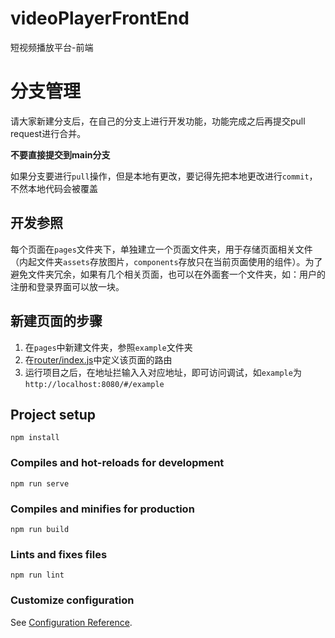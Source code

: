 
# videoPlayerFrontEnd
短视频播放平台-前端

# 分支管理
请大家新建分支后，在自己的分支上进行开发功能，功能完成之后再提交pull request进行合并。

**不要直接提交到main分支**

如果分支要进行`pull`操作，但是本地有更改，要记得先把本地更改进行`commit`，不然本地代码会被覆盖

## 开发参照

每个页面在`pages`文件夹下，单独建立一个页面文件夹，用于存储页面相关文件（内起文件夹`assets`存放图片，`components`存放只在当前页面使用的组件）。为了避免文件夹冗余，如果有几个相关页面，也可以在外面套一个文件夹，如：用户的注册和登录界面可以放一块。

[//]: # (最好每个页面单独写一个README在其目录下用于介绍)
## 新建页面的步骤
1. 在`pages`中新建文件夹，参照`example`文件夹
2. 在[router/index.js](./src/router/index.js)中定义该页面的路由
3. 运行项目之后，在地址拦输入入对应地址，即可访问调试，如`example`为`http://localhost:8080/#/example`

## Project setup

```
npm install
```

### Compiles and hot-reloads for development

```
npm run serve
```

### Compiles and minifies for production

```
npm run build
```

### Lints and fixes files

```
npm run lint
```

### Customize configuration

See [Configuration Reference](https://cli.vuejs.org/config/).
